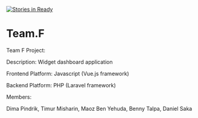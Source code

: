 [![Stories in Ready](https://badge.waffle.io/DimaPindrik/Team.F.png?label=ready&title=Ready)](https://waffle.io/DimaPindrik/Team.F)
# Team.F
Team F Project:

Description: Widget dashboard application

Frontend Platform: Javascript (Vue.js framework)

Backend Platform: PHP (Laravel framework)

Members:

  Dima Pindrik,
  Timur Misharin,
  Maoz Ben Yehuda,
  Benny Talpa,
  Daniel Saka
  
